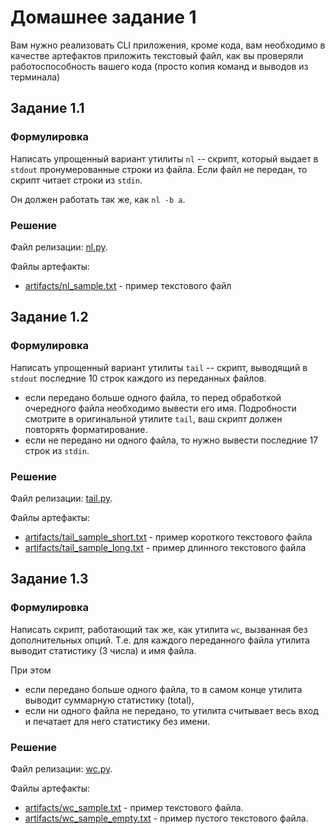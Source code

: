 # Домашнее задание 1

Вам нужно реализовать CLI приложения, кроме кода, вам необходимо в качестве артефактов приложить текстовый файл, как вы проверяли работоспособность вашего кода (просто копия команд и выводов из терминала)

## Задание 1.1

### Формулировка

Написать упрощенный вариант утилиты `nl` -- скрипт, который выдает в `stdout` пронумерованные строки из файла.
Если файл не передан, то скрипт читает строки из `stdin`.

Он должен работать так же, как `nl -b a`.

### Решение

Файл релизации: [nl.py](nl.py).

Файлы артефакты:
* [artifacts/nl_sample.txt](artifacts/nl_sample.txt) - пример текстового файл


## Задание 1.2

### Формулировка

Написать упрощенный вариант утилиты `tail` -- скрипт, выводящий в `stdout` последние 10 строк каждого из переданных файлов.

* если передано больше одного файла, то перед обработкой очередного файла необходимо вывести его имя. Подробности смотрите в оригинальной утилите `tail`, ваш скрипт должен повторять форматирование.
* если не передано ни одного файла, то нужно вывести последние 17 строк из `stdin`.

### Решение

Файл релизации: [tail.py](tail.py).

Файлы артефакты:
* [artifacts/tail_sample_short.txt](artifacts/tail_sample_short.txt) - пример короткого текстового файла
* [artifacts/tail_sample_long.txt](artifacts/tail_sample_long.txt) - пример длинного текстового файла

## Задание 1.3

### Формулировка

Написать скрипт, работающий так же, как утилита `wc`, вызванная без дополнительных опций.
Т.е. для каждого переданного файла утилита выводит статистику (3 числа) и имя файла.

При этом

* если передано больше одного файла, то в самом конце утилита выводит суммарную статистику (total),
* если ни одного файла не передано, то утилита считывает весь вход и печатает для него статистику без имени.

### Решение
Файл релизации: [wc.py](wc.py).

Файлы артефакты:
* [artifacts/wc_sample.txt](artifacts/wc_sample.txt) - пример текстового файла.
* [artifacts/wc_sample_empty.txt](artifacts/tail_sample_long.txt) - пример пустого текстового файла.
